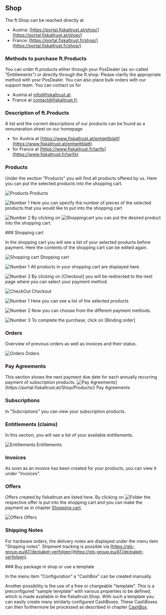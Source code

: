 ## Shop

The ft.Shop can be reached directly at 
- Austria: [https://portal.fiskaltrust.at/shop/](https://portal.fiskaltrust.at/shop/)
- France: [https://portal.fiskaltrust.fr/shop/](https://portal.fiskaltrust.fr/shop/)

### Methods to purchase ft.Products

You can order ft.products either through your PosDealer (as so-called "Entitlements") or directly through the ft.shop. Please clarify the appropriate method with your PosDealer. You can also place bulk orders with our support team. You can contact us for 
- Austria at [info@fiskaltrust.at](mailto:info@fiskaltrust.at).
- France at [contact@fiskaltrust.fr](mailto:contact@fiskaltrust.fr).

### Description of ft.Products

A list and the current descriptions of our products can be found as a remuneration sheet on our homepage 
- for Austria at [https://www.fiskaltrust.at/entgeltblatt](https://www.fiskaltrust.at/entgeltblatt)
- for France at [https://www.fiskaltrust.fr/tarifs](https://www.fiskaltrust.fr/tarifs)

### Products

Under the section "Products" you will find all products offered by us. Here you can put the selected products into the shopping cart.

![Products](images/Shop/Products/001.png)
Products

![Number 1](../images/Numbers/1.png) Here you can specify the number of pieces of the selected products that you would like to put into the shopping cart

![Number 2](../images/Numbers/2.png) By clicking on ![Shoppingcart](../images/Buttons/031.png "Shoppingcart") you can put the desired product into the shopping cart.

###<a name="shopping-cart"></a> Shopping cart

In the shopping cart you will see a list of your selected products before payment. Here the contents of the shopping cart can be edited again.

![Shopping cart](images/Shop/Cart/001.png)
Shopping cart

![Number 1](../images/Numbers/1.png) All products in your shopping cart are displayed here.

![Number 2](../images/Numbers/2.png) By clicking on \[Checkout\] you will be redirected to the next page where you can select your payment method.

![CheckOut](images/Shop/Checkout/001.png)
Checkout

![Number 1](../images/Numbers/1.png) Here you can see a list of the selected products

![Number 2](../images/Numbers/2.png) Now you can choose from the different payment methods.

![Number 3](../images/Numbers/3.png) To complete the purchase, click on \[Binding order\]

### Orders

Overview of previous orders as well as invoices and their status.

![Orders](images/Shop/Orders/001.png)
Orders

### Pay Agreements

This section shows the next payment due date for each annually recurring payment of subscription products.
![Pay Agreements](images/Shop/PayAgreements/001.png "https://portal.fiskaltrust.at/Shop/Products/")](https://portal.fiskaltrust.at/Shop/Products/)
Pay Agreements

### Subscriptions

In "Subcriptions" you can view your subscription products.

### Entitlements (claims)

In this section, you will see a list of your available entitlements.

![Entitlements](images/Shop/Entitlements/001.png)
Entitlements

### Invoices

As soon as an invoice has been created for your products, you can view it under "Invoices".

### Offers

Offers created by fiskaltrust are listed here. By clicking on ![Folder](../images/Buttons/032.png "Folder") the respective offer is put into the shopping cart and you can make the payment as in chapter [Shopping cart](#shopping-cart).  

![Offers](images/Shop/Quotes/001.png)
Offers

### Shipping Notes

For hardware orders, the delivery notes are displayed under the menu item "Shipping notes". Shipment tracking is possible via [https://gls-group.eu/AT/de/paket-verfolgen](https://gls-group.eu/AT/de/paket-verfolgen).

###<a name="buy-package-in-shop-or-use-a-template"></a> Buy package in shop or use a template

In the menu item "Configuration" a "CashBox" can be created manually.

Another possibility is the use of a free or chargeable "template". This is a preconfigured "sample template" with various properties to be defined, which is made available in the fiskaltrust.Shop. With such a template you can easily create many similarly configured CashBoxes. These CashBoxes can then furthermore be processed as described in chapter [CashBox](configuration.md#cashbox).
